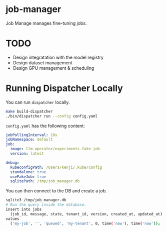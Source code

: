 # job-manager

Job Manage manages fine-tuning jobs.

# TODO
- Design integratation with the model registry
- Design dataset management
- Design GPU management & scheduling

# Running Dispatcher Locally

You can run `dispatcher` locally.

```bash
make build-dispatcher
./bin/dispatcher run --config config.yaml
```

`config.yaml` has the following content:

```yaml
jobPollingInterval: 10s
jobNamespace: default
job:
  image: llm-operator/experiments-fake-job
  version: latest

debug:
  kubeconfigPath: /Users/kenji/.kube/config
  standalone: true
  useFakeJob: true
  sqlitePath: /tmp/job_manager.db
```

You can then connect to the DB and create a job.

```bash
sqlite3 /tmp/job_manager.db
# Run the query inside the database.
insert into jobs
  (job_id, message, state, tenant_id, version, created_at, updated_at)
values
  ('my-job', '', 'queued', 'my-tenant', 0, time('now'), time('now'));
```
